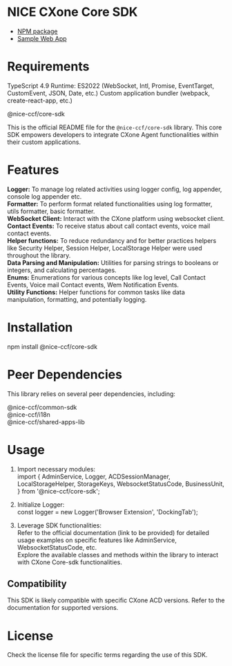 # NICE CXone Core SDK

*  [NPM package](https://www.npmjs.com/package/@nice-ccf/acd-sdk)
*  [Sample Web App](https://github.com/nice-cxone/webapp-acd-cxagent-sdk-consumer)

# Requirements

TypeScript 4.9
Runtime: ES2022 (WebSocket, Intl, Promise, EventTarget, CustomEvent, JSON, Date, etc.)
Custom application bundler (webpack, create-react-app, etc.)

@nice-ccf/core-sdk

This is the official README file for the `@nice-ccf/core-sdk` library. This core SDK empowers developers to integrate CXone Agent functionalities within their custom applications.

# Features

<b>Logger:</b> To manage log related activities using logger config, log appender, console log appender etc.
<br/>
<b>Formatter:</b> To perform format related functionalities using log formatter, utils formatter, basic formatter.
<br/>
<b>WebSocket Client:</b> Interact with the CXone platform using websocket client.
<br/>
<b>Contact Events:</b> To receive status about call contact events, voice mail contact events.
<br/>
<b>Helper functions:</b> To reduce redundancy and for better practices helpers like Security Helper, Session Helper, LocalStorage Helper were used throughout the library.
<br/>
<b>Data Parsing and Manipulation:</b> Utilities for parsing strings to booleans or integers, and calculating percentages.
<br/>
<b>Enums:</b> Enumerations for various concepts like log level, Call Contact Events, Voice mail Contact events, Wem Notification Events.
<br/>
<b>Utility Functions:</b> Helper functions for common tasks like data manipulation, formatting, and potentially logging.


# Installation

npm install @nice-ccf/core-sdk


# Peer Dependencies
This library relies on several peer dependencies, including:

@nice-ccf/common-sdk<br/>
@nice-ccf/i18n<br/>
@nice-ccf/shared-apps-lib<br/>

# Usage

1. Import necessary modules:
   <br />
    import {
    AdminService,
      Logger,
    ACDSessionManager,
    LocalStorageHelper,
    StorageKeys,
    WebsocketStatusCode,
    BusinessUnit,
  } from '@nice-ccf/core-sdk';

2. Initialize Logger:<br/>
   const logger = new Logger('Browser Extension', 'DockingTab');

3. Leverage SDK functionalities:<br />
   Refer to the official documentation (link to be provided) for detailed usage examples on specific features like AdminService, WebsocketStatusCode, etc.<br />
   Explore the available classes and methods within the library to interact with CXone Core-sdk functionalities.

## Compatibility

This SDK is likely compatible with specific CXone ACD versions. Refer to the documentation for supported versions.

# License

Check the license file for specific terms regarding the use of this SDK.